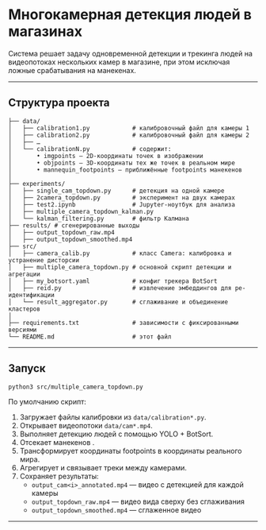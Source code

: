 # Многокамерная детекция людей в магазинах

Система решает задачу одновременной детекции и трекинга людей на видеопотоках нескольких камер в магазине, при этом исключая ложные срабатывания на манекенах.

---

## Структура проекта

```
├── data/  
│   ├── calibration1.py            # калибровочный файл для камеры 1  
│   ├── calibration2.py            # калибровочный файл для камеры 2  
│   ├── …  
│   └── calibrationN.py            # содержит:  
│       • imgpoints — 2D-координаты точек в изображении  
│       • objpoints — 3D-координаты тех же точек в реальном мире  
│       • mannequin_footpoints — приближённые footpoints манекенов  
│
├── experiments/                   
│   ├── single_cam_topdown.py      # детекция на одной камере  
│   ├── 2camera_topdown.py         # эксперимент на двух камерах  
│   ├── test2.ipynb                # Jupyter-ноутбук для анализа  
│   ├── multiple_camera_topdown_kalman.py  
│   └── kalman_filtering.py        # фильтр Калмана  
├── results/ # сгенерированные выходы
│   ├── output_topdown_raw.mp4
│   ├── output_topdown_smoothed.mp4
├── src/                           
│   ├── camera_calib.py            # класс Camera: калибровка и устранение дисторсии  
│   ├── multiple_camera_topdown.py # основной скрипт детекции и агрегации  
│   ├── my_botsort.yaml            # конфиг трекера BotSort  
│   ├── reid.py                    # извлечение эмбеддингов для ре-идентификации  
│   └── result_aggregator.py       # сглаживание и объединение кластеров  
│
├── requirements.txt               # зависимости с фиксированными версиями  
└── README.md                      # этот файл  
```

---

## Запуск

```bash
python3 src/multiple_camera_topdown.py
```

По умолчанию скрипт:

1. Загружает файлы калибровки из `data/calibration*.py`.  
2. Открывает видеопотоки `data/cam*.mp4`.  
3. Выполняет детекцию людей с помощью YOLO + BotSort.  
4. Отсекает манекенов   . 
5. Трансформирует координаты footpoints в координаты реального мира.  
6. Агрегирует и связывает треки между камерами.  
7. Сохраняет результаты:
   - `output_cam<i>_annotated.mp4` — видео с детекцией для каждой камеры 
   - `output_topdown_raw.mp4` — видео вида сверху без сглаживания
   - `output_topdown_smoothed.mp4` — сглаженное видео  

---

